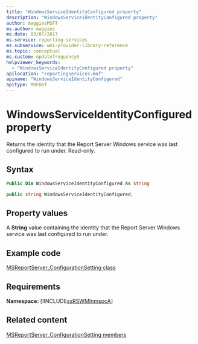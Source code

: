 ```yaml
---
title: "WindowsServiceIdentityConfigured property"
description: "WindowsServiceIdentityConfigured property"
author: maggiesMSFT
ms.author: maggies
ms.date: 03/07/2017
ms.service: reporting-services
ms.subservice: wmi-provider-library-reference
ms.topic: conceptual
ms.custom: updatefrequency5
helpviewer_keywords:
  - "WindowsServiceIdentityConfigured property"
apilocation: "reportingservices.mof"
apiname: "WindowsServiceIdentityConfigured"
apitype: MOFDef
---
```

# WindowsServiceIdentityConfigured property
  Returns the identity that the Report Server Windows service was last configured to run under. Read-only.  
  
## Syntax  
  
```vb  
Public Dim WindowsServiceIdentityConfigured As String  
```  
  
```csharp  
public string WindowsServiceIdentityConfigured;  
```  
  
## Property values  
 A **String** value containing the identity that the Report Server Windows service was last configured to run under.  
  
## Example code  
 [MSReportServer_ConfigurationSetting class](../../reporting-services/wmi-provider-library-reference/msreportserver-configurationsetting-class.md)  
  
## Requirements  
 **Namespace:** [!INCLUDE[ssRSWMInmspcA](../../includes/ssrswminmspca-md.md)]  
  
## Related content  
 [MSReportServer_ConfigurationSetting members](../../reporting-services/wmi-provider-library-reference/msreportserver-configurationsetting-members.md)  
  
  
